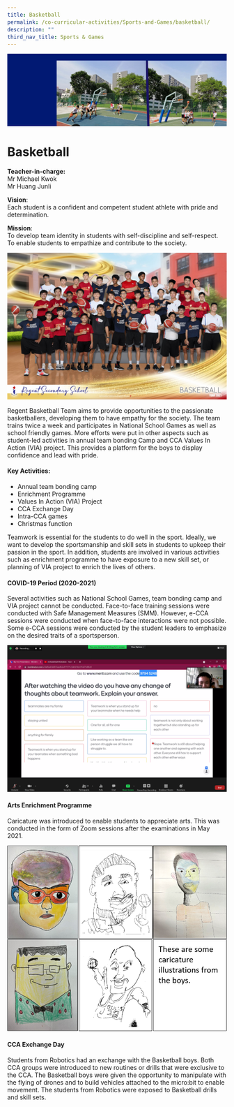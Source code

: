 ```yaml
---
title: Basketball
permalink: /co-curricular-activities/Sports-and-Games/basketball/
description: ""
third_nav_title: Sports & Games
---
```

![](/images/Basketball-bannerv2-scaled.jpg)

Basketball
==========

**Teacher-in-charge:**  
Mr Michael Kwok  
Mr Huang Junli

**Vision**:  
Each student is a confident and competent student athlete with pride and determination.

**Mission**:  
To develop team identity in students with self-discipline and self-respect. To enable students to empathize and contribute to the society.

![](/images/Basketball-Fun-scaled.jpg)

Regent Basketball Team aims to provide opportunities to the passionate basketballers, developing them to have empathy for the society. The team trains twice a week and participates in National School Games as well as school friendly games. More efforts were put in other aspects such as student-led activities in annual team bonding Camp and CCA Values In Action (VIA) project. This provides a platform for the boys to display confidence and lead with pride.

#### **Key Activities:**

*   Annual team bonding camp
*   Enrichment Programme
*   Values In Action (VIA) Project
*   CCA Exchange Day
*   Intra-CCA games
*   Christmas function

Teamwork is essential for the students to do well in the sport. Ideally, we want to develop the sportsmanship and skill sets in students to upkeep their passion in the sport. In addition, students are involved in various activities such as enrichment programme to have exposure to a new skill set, or planning of VIA project to enrich the lives of others.

#### COVID-19 Period (2020-2021)

Several activities such as National School Games, team bonding camp and VIA project cannot be conducted. Face-to-face training sessions were conducted with Safe Management Measures (SMM). However, e-CCA sessions were conducted when face-to-face interactions were not possible. Some e-CCA sessions were conducted by the student leaders to emphasize on the desired traits of a sportsperson.

![](/images/bbcovid.png)

#### Arts Enrichment Programme

Caricature was introduced to enable students to appreciate arts. This was conducted in the form of Zoom sessions after the examinations in May 2021.

![](/images/bbarts.png)

#### CCA Exchange Day

Students from Robotics had an exchange with the Basketball boys. Both CCA groups were introduced to new routines or drills that were exclusive to the CCA. The Basketball boys were given the opportunity to manipulate with the flying of drones and to build vehicles attached to the micro:bit to enable movement. The students from Robotics were exposed to Basketball drills and skill sets.